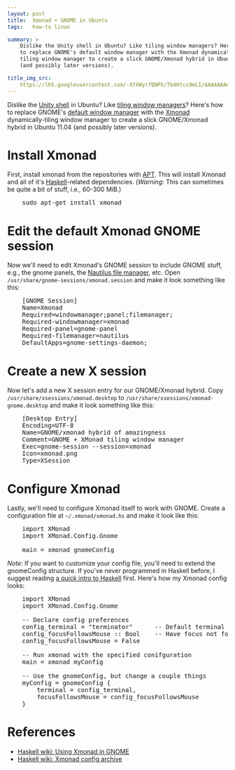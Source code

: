 ```yaml
---
layout: post
title:  Xmonad + GNOME in Ubuntu
tags:   how-to linux

summary: >
    Dislike the Unity shell in Ubuntu? Like tiling window managers? Here's how
    to replace GNOME's default window manager with the Xmonad dynamically-
    tiling window manager to create a slick GNOME/Xmonad hybrid in Ubuntu 11.04
    (and possibly later versions).

title_img_src:
    https://lh5.googleusercontent.com/-XYXWyrfQNPk/Tb4Htcs9mLI/AAAAAAAACZ8/AcXqaLkziPE/s144/Screenshot.png
---
```


Dislike the [Unity shell][unity] in Ubuntu? Like [tiling window
managers][twm]? Here's how to replace GNOME's
[default window manager][defaultwm] with the [Xmonad][xmonad]
dynamically-tiling window manager to create a slick GNOME/Xmonad hybrid in
Ubuntu 11.04 (and possibly later versions).

[unity]:http://en.wikipedia.org/wiki/Unity_(desktop_environment)
[twm]:http://en.wikipedia.org/wiki/Tiling_window_manager
[defaultwm]:http://en.wikipedia.org/wiki/Metacity
[xmonad]:http://xmonad.org

# Install Xmonad

First, install xmonad from the repositories with [APT][]. This will install
Xmonad and all of it's [Haskell][]-related dependencies. (*Warning:* This can
sometimes be quite a bit of stuff, i.e., 60-300 MiB.)

[APT]:http://en.wikipedia.org/wiki/Advanced_Packaging_Tool
[Haskell]:http://en.wikipedia.org/wiki/Haskell_%28programming_language%29

<pre class='prettyprint'>
    sudo apt-get install xmonad
</pre>

# Edit the default Xmonad GNOME session

Now we'll need to edit Xmonad's GNOME session to include GNOME stuff, e.g., the
gnome panels, the [Nautilus file manager][nautilus], etc. Open
`/usr/share/gnome-sessions/xmonad.session` and make it look something like
this:

[nautilus]:http://live.gnome.org/Nautilus

<pre class='prettyprint'>
    [GNOME Session]
    Name=Xmonad
    Required=windowmanager;panel;filemanager;
    Required-windowmanager=xmonad
    Required-panel=gnome-panel
    Required-filemanager=nautilus
    DefaultApps=gnome-settings-daemon;
</pre>

# Create a new X session

Now let's add a new X session entry for our GNOME/Xmonad hybrid. Copy
`/usr/share/xsessions/xmonad.desktop` to
`/usr/share/xsessions/xmonad-gnome.desktop` and make it look something like
this:

<pre class='prettyprint'>
    [Desktop Entry]
    Encoding=UTF-8
    Name=GNOME/xmonad hybrid of amazingness
    Comment=GNOME + XMonad tiling window manager
    Exec=gnome-session --session=xmonad
    Icon=xmonad.png
    Type=XSession
</pre>

# Configure Xmonad

Lastly, we'll need to configure Xmonad itself to work with GNOME. Create a
configuration file at `~/.xmonad/xmonad.hs` and make it look like this:

<pre class='prettyprint lang-hs'>
    import XMonad
    import XMonad.Config.Gnome

    main = xmonad gnomeConfig
</pre>

*Note:* If you want to customize your config file, you'll need to extend the
gnomeConfig structure. If you've never programmed in Haskell before, I suggest
reading [a quick intro to Haskell][hintro] first. Here's how my Xmonad config
looks:

[hintro]:http://www.haskell.org/haskellwiki/Xmonad/Config_archive#Quick_Introductions_to_Haskell

<pre class='prettyprint lang-hs'>
    import XMonad
    import XMonad.Config.Gnome

    -- Declare config preferences
    config_terminal = "terminator"      -- Default terminal to run
    config_focusFollowsMouse :: Bool    -- Have focus not follow mouse
    config_focusFollowsMouse = False

    -- Run xmonad with the specified conifguration
    main = xmonad myConfig

    -- Use the gnomeConfig, but change a couple things
    myConfig = gnomeConfig {
        terminal = config_terminal,
        focusFollowsMouse = config_focusFollowsMouse
    }
</pre>

# References

- [Haskell wiki: Using Xmonad in GNOME](http://www.haskell.org/haskellwiki/Xmonad/Using_xmonad_in_Gnome#Ubuntu_Natty)
- [Haskell wiki: Xmonad config archive](http://www.haskell.org/haskellwiki/Xmonad/Config_archive)
